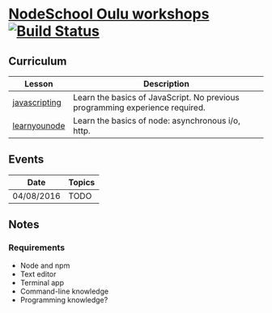 [NodeSchool Oulu workshops](http://nodeschool.io/oulu/) [![Build Status](https://travis-ci.org/ouluwebdev/nodeschool-workshops.svg?branch=master)](https://travis-ci.org/ouluwebdev/nodeschool-workshops)
====================

## Curriculum

| Lesson | Description |
|--------|-------------|
|[javascripting](https://github.com/sethvincent/javascripting)|Learn the basics of JavaScript. No previous programming experience required.|
|[learnyounode](https://github.com/workshopper/learnyounode)|Learn the basics of node: asynchronous i/o, http.|

## Events

| Date   | Topics      |
|--------|-------------|
|04/08/2016|TODO|


## Notes

### Requirements

- Node and npm
- Text editor
- Terminal app
- Command-line knowledge
- Programming knowledge?
